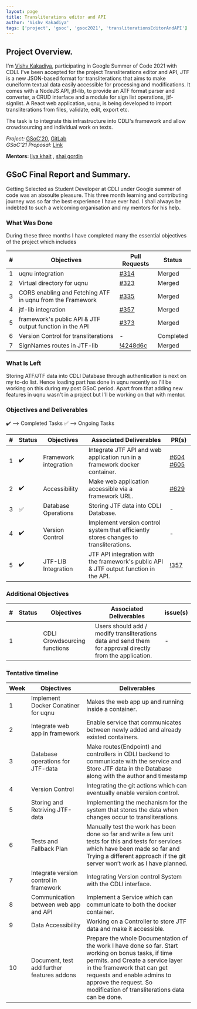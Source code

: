 ```yaml
---
layout: page
title: Transliterations editor and API
author: 'Vishv Kakadiya'
tags: ['project', 'gsoc', 'gsoc2021', 'transliterationsEditorAndAPI']
---
```


## Project Overview.
I'm <a href="https://in.linkedin.com/in/nishealjohn">Vishv Kakadiya</a>, participating in Google Summer of Code 2021 with CDLI.
I've been accepted for the project Transliterations editor and API, JTF is a new JSON-based format for transliterations that aims to make cuneiform textual data easily accessible for processing and modifications. It comes with a NodeJS API, jtf-lib, to provide an ATF format parser and converter, a CRUD interface and a module for sign list operations, jtf-signlist. A React web application, uqnu, is being developed to import transliterations from files, validate, edit, export etc.

The task is to integrate this infrastructure into CDLI's framework and allow crowdsourcing and individual work on texts.

<i>Project:</i>
<a target="_blank" href="https://summerofcode.withgoogle.com/projects/#4934990535589888
">GSoC'20</a>,
<a target="_blank" href="https://gitlab.com/cdli/framework"> GitLab</a>
<br>
<i>GSoC'21 Proposal:</i>
<a href="https://docs.google.com/document/d/164nLIkiJXx0sDEcctKt-EkRGBBuD1DReiTPmoxxJCL8/edit">Link</a><br>

<b>Mentors: </b> <a target="_blank" href='https://www.linkedin.com/in/ilya-khait-bb8bb228/'>Ilya khait</a> , <a target="_blank" href='https://www.linkedin.com/in/shai-gordin-3b65962/'>shai gordin</a>

## GSoC Final Report and Summary.
Getting Selected as Student Developer at CDLI under Google summer of code was an absoulte pleasure. This three month learning and contributing journey was so far the best experience I have ever had. I shall always be indebted to such a welcoming organisation and my mentors for his help.

### What Was Done
During these three months I have completed many the essential objectives of the project which includes

| \#  | Objectives         | Pull Requests |    Status |
| --- | ------------------ | -------- | ------------ |
|1|uqnu integration|<a href='https://gitlab.com/cdli/framework/-/merge_requests/314'>#314</a>|Merged|
|2|Virtual directory for uqnu|<a href='https://gitlab.com/cdli/framework/-/merge_requests/323'>#323</a>|Merged|
|3|CORS enabling and Fetching ATF in uqnu from the Framework|<a href='https://gitlab.com/cdli/framework/-/merge_requests/335'>#335</a>|Merged|
|4|jtf-lib integration|<a href='https://gitlab.com/cdli/framework/-/merge_requests/357'>#357</a>|Merged|
|5|framework's public API & JTF output function in the API|<a href='https://gitlab.com/cdli/framework/-/merge_requests/373'>#373</a>|Merged|
|6|Version Control for transliterations|-|Completed|
|7|SignNames routes in JTF-lib|<a href='https://github.com/cdli-gh/jtf-lib/blob/main/docs/routes.md'>!4248d6c</a>|Merged|

### What Is Left
Storing ATF/JTF data into CDLI Database through authentication is next on my to-do list. Hence loading part has done in uqnu recently so I'll be working on this during my post GSoC period. Apart from that adding new features in uqnu wasn't in a project but I'll be working on that with mentor.

 
### Objectives and Deliverables

:heavy_check_mark: --> Completed Tasks
:white_check_mark: --> Ongoing Tasks

| \# | Status  | Objectives                    | Associated Deliverables         | PR(s) |
| --- | --- | ----------------------------- | ---------------------------------------------- | -------- |
| 1 |:heavy_check_mark:|  Framework integration | Integrate JTF API and web application run in a framework docker container.| [#604](https://gitlab.com/cdli/framework/-/issues/604) [#605](https://gitlab.com/cdli/framework/-/issues/605) |
| 2 |:heavy_check_mark:|  Accessibility  | Make web application accessible via a framework URL.| [#629](https://gitlab.com/cdli/framework/-/issues/629) |
| 3 |:white_check_mark: |  Database Operations  | Storing JTF data into CDLI Database.| - |
| 4 |:heavy_check_mark:|  Version Control  | Implement version control system that efficiently stores changes to transliterations.| - |
| 5 |:heavy_check_mark:|  JTF-LIB Integration  | JTF API integration with the framework's public API & JTF output function in the API.| [!357](https://gitlab.com/cdli/framework/-/merge_requests/357) |


### Additional Objectives

| \# | Status  | Objectives         | Associated Deliverables                                             | issue(s) |
| --- | --- | ------------------ | ------------------------------------------------------------------- | -------- |
| 1 |  | CDLI Crowdsourcing functions  | Users should add / modify transliterations data and send them for approval directly from the application. |  -  |

### Tentative timeline  

| Week  |Objectives | Deliverables |
|---|---|---|
|1| Implement Docker Conatiner for uqnu |  Makes the web app up and running inside a container.|
|2| Integrate web app in framework | Enable service that communicates between newly added and already existed containers.|
|3| Database operations for JTF-data  | Make routes(Endpoint)  and controllers in CDLI backend to communicate with the service and Store JTF data in the Database along with the author and timestamp|
|4| Version Control  | Integrating the git actions which can eventually enable version control.|
|5| Storing and Retriving JTF-data  | Implementing the mechanism for the system that stores the data when changes occur to transliterations.|
|6| Tests and Fallback Plan  | Manually test the work has been done so far and write a few unit tests for this and tests for services which have been made so far and Trying a different approach if the git server won’t work as I have planned.|
|7| Integrate version control in framework  | Integrating Version control  System with the CDLI interface.|
|8| Communication between web app and API    | Implement a Service which can communicate to both the docker container.|
|9| Data Accessibility  | Working on a Controller to store JTF data and make it accessible.|
|10| Document, test add further features addons | Prepare the whole Documentation of the work I have done so far. Start working on bonus tasks, if time permits. and Create a service layer in the framework that can get requests and enable admins to approve the request. So modification of transliterations data can be done.|


